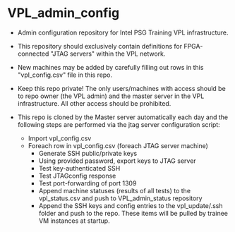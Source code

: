 # VPL_admin_config
- Admin configuration repository for Intel PSG Training VPL infrastructure.

- This repository should exclusively contain definitions for FPGA-connected "JTAG servers" within the VPL network. 

- New machines may be added by carefully filling out rows in this "vpl_config.csv" file in this repo. 

- Keep this repo private! The only users/machines with access should be to repo owner (the VPL admin) and the master server in the VPL infrastructure. All other access should be prohibited.

- This repo is cloned by the Master server automatically each day and the following steps are performed via the jtag server configuration script:
  - Import vpl_config.csv
  - Foreach row in vpl_config.csv (foreach JTAG server machine)
    - Generate SSH public/private keys
    - Using provided password, export keys to JTAG server
    - Test key-authenticated SSH
    - Test JTAGconfig response
    - Test port-forwarding of port 1309
    - Append machine statuses (results of all tests) to the vpl_status.csv and push to VPL_admin_status repository
    - Append the SSH keys and config entries to the vpl_update/.ssh folder and push to the repo. These items will be pulled by trainee VM instances at startup.
